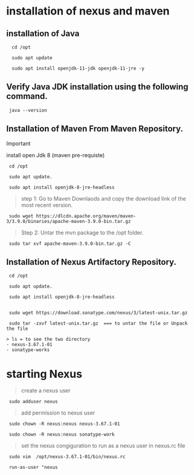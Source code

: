 # installation of nexus and maven

## installation of Java
  
      cd /opt 
   
      sudo apt update
   
      sudo apt install openjdk-11-jdk openjdk-11-jre -y
    

## Verify Java JDK installation using the following command.

     java --version

## Installation of  Maven  From Maven Repository.

>[!IMPORTANT]
>install open Jdk 8 (maven pre-requiste)
 
     cd /opt
   
     sudo apt update.
     
     sudo apt install openjdk-8-jre-headless


 > step 1: Go to Maven Downlaods and copy the download link of the most recent version.

     sudo wget https://dlcdn.apache.org/maven/maven-3/3.9.0/binaries/apache-maven-3.9.0-bin.tar.gz

 > Step 2: Untar the mvn package to the /opt folder.
    
     sudo tar xvf apache-maven-3.9.0-bin.tar.gz -C 

## Installation of  Nexus Artifactory Repository.  

     cd /opt

     sudo apt update.

     sudo apt install openjdk-8-jre-headless

     
     sudo wget https://download.sonatype.com/nexus/3/latest-unix.tar.gz

     sudo tar -zxvf latest-unix.tar.gz  === to untar the file or Unpack the file

    > ls = to see the two directory
    - nexus-3.67.1-01
    - sonatype-works

# starting Nexus
 > create a nexus user
    
     sudo adduser nexus
 
 > add permission to nexus user

     sudo chown -R nexus:nexus nexus-3.67.1-01
     
     sudo chown -R nexus:nexus sonatype-work

 > set the nexus congiguration to run as a nexus user in nexus.rc file

     sudo vim  /opt/nexus-3.67.1-01/bin/nexus.rc
    
     run-as-user "nexus

